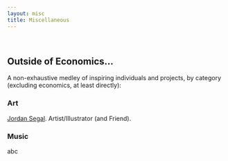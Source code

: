 ```yaml
---
layout: misc
title: Miscellaneous
---
```


<br>

## Outside of Economics...
A non-exhaustive medley of inspiring individuals and projects, by category (excluding economics, at least directly):

### Art
<a href="https://www.jmsegal.com/" target="_blank" rel="noopener noreferrer">Jordan Segal</a>. Artist/Illustrator (and Friend).
### Music
abc
